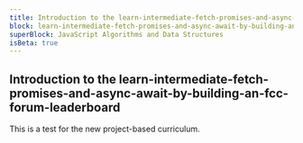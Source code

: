 ```yaml
---
title: Introduction to the learn-intermediate-fetch-promises-and-async-await-by-building-an-fcc-forum-leaderboard
block: learn-intermediate-fetch-promises-and-async-await-by-building-an-fcc-forum-leaderboard
superBlock: JavaScript Algorithms and Data Structures
isBeta: true
---
```


## Introduction to the learn-intermediate-fetch-promises-and-async-await-by-building-an-fcc-forum-leaderboard

This is a test for the new project-based curriculum.
